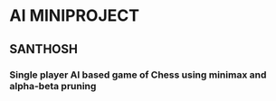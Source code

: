 # AI MINIPROJECT
## SANTHOSH
### Single player AI based game of Chess using minimax and alpha-beta pruning


 
